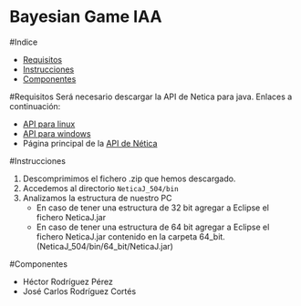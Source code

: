 Bayesian Game IAA
===

#Indice

* [Requisitos](#requisitos)
* [Instrucciones](#instrucciones)
* [Componentes](#componentes)

#Requisitos
Será necesario descargar la API de Netica para java. Enlaces a continuación:

* [API para linux](https://www.norsys.com/downloads/NeticaJ_Linux.zip)
* [API para windows](https://www.norsys.com/downloads/NeticaJ_Win.zip)
* Página principal de la [API de Nética](https://www.norsys.com/netica-j.html)

#Instrucciones

1. Descomprimimos el fichero .zip que hemos descargado.
2. Accedemos al directorio `NeticaJ_504/bin`
3. Analizamos la estructura de nuestro PC 
	* En caso de tener una estructura de 32 bit agregar a Eclipse el fichero NeticaJ.jar
	* En caso de tener una estructura de 64 bit agregar a Eclipse el fichero NeticaJ.jar contenido en la carpeta 64_bit. (NeticaJ_504/bin/64_bit/NeticaJ.jar)

#Componentes

* Héctor Rodríguez Pérez
* José Carlos Rodríguez Cortés
